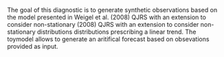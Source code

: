 
The goal of this diagnostic is to generate synthetic observations based on the model presented in Weigel et al. (2008) QJRS with an extension to consider non-stationary (2008) QJRS with an extension to consider non-stationary distributions distributions prescribing a linear trend. The toymodel allows to generate an aritifical forecast based on obsevations provided as input.
